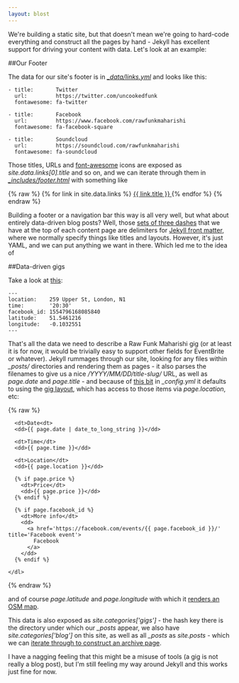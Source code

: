 ```yaml
---
layout: blost
---
```


We're building a static site, but that doesn't mean we're going to hard-code everything and construct all the pages by hand - Jekyll has excellent support for driving your content with data. Let's look at an example:

##Our Footer

The data for our site's footer is in *[_data/links.yml](https://github.com/rawfunkmaharishi/rawfunkmaharishi.github.io/blob/master/_data/links.yml)* and looks like this:

    - title:       Twitter
      url:         https://twitter.com/uncookedfunk
      fontawesome: fa-twitter

    - title:       Facebook
      url:         https://www.facebook.com/rawfunkmaharishi
      fontawesome: fa-facebook-square

    - title:       Soundcloud
      url:         https://soundcloud.com/rawfunkmaharishi
      fontawesome: fa-soundcloud

Those titles, URLs and [font-awesome](http://fortawesome.github.io/Font-Awesome/icons/) icons are exposed as _site.data.links[0].title_ and so on, and we can iterate through them in *[_includes/footer.html](https://github.com/rawfunkmaharishi/rawfunkmaharishi.github.io/blob/master/_includes/footer.html)* with something like

{% raw %}
    {% for link in site.data.links %}
      <a href='{{ link.url }}' title='{{ link.title }}'>
        <i class='fa {{ link.fontawesome }}'></i>
        <span class='hidden-xs'> {{ link.title }}</span>
      </a>
    {% endfor %}
{% endraw %}

Building a footer or a navigation bar this way is all very well, but what about entirely data-driven blog posts? Well, those [sets of three dashes](http://rawfunkmaharishi.uk/blog/2014/11/11/getting-started-with-jekyll/#create-some-content) that we have at the top of each content page are delimiters for [Jekyll front matter](http://jekyllrb.com/docs/frontmatter/), where we normally specify things like titles and layouts. However, it's just YAML, and we can put anything we want in there. Which led me to the idea of

##Data-driven gigs

Take a look at [this](https://github.com/rawfunkmaharishi/rawfunkmaharishi.github.io/blob/master/gigs/_posts/2014-12-04-buffalo-bar.yml):

    ---
    location:    259 Upper St, London, N1
    time:        '20:30'
    facebook_id: 1554796168085840
    latitude:    51.5461216
    longitude:   -0.1032551
    ---

That's all the data we need to describe a Raw Funk Maharishi gig (or at least it is for now, it would be trivially easy to support other fields for EventBrite or whatever). Jekyll rummages through our site, looking for any files within *_posts/* directories and rendering them as pages - it also parses the filenames to give us a nice _/YYYY/MM/DD/title-slug/_ URL, as well as _page.date_ and _page.title_ - and because of [this bit](https://github.com/rawfunkmaharishi/rawfunkmaharishi.github.io/blob/master/_config.yml#L9-L14) in *_config.yml* it defaults to using the [gig layout](https://github.com/rawfunkmaharishi/rawfunkmaharishi.github.io/blob/master/_layouts/gig.html),
which has access to those items via _page.location_, etc:

{% raw %}
    <dl class='dl-horizontal'>

      <dt>Date<dt>
      <dd>{{ page.date | date_to_long_string }}</dd>

      <dt>Time</dt>
      <dd>{{ page.time }}</dd>

      <dt>Location</dt>
      <dd>{{ page.location }}</dd>

      {% if page.price %}
        <dt>Price</dt>
        <dd>{{ page.price }}</dd>
      {% endif %}

      {% if page.facebook_id %}
        <dt>More info</dt>
        <dd>
          <a href='https://facebook.com/events/{{ page.facebook_id }}/' title='Facebook event'>
            Facebook
          </a>
        </dd>
      {% endif %}

    </dl>
{% endraw %}

and of course _page.latitude_ and _page.longitude_ with which it [renders an OSM map](http://rawfunkmaharishi.uk/blog/2014/11/10/embedding-open-street-map/).

This data is also exposed as _site.categories['gigs']_ - the hash key there is the directory under which our *_posts* appear, we also have _site.categories['blog']_ on this site, as well as all *_posts* as _site.posts_ - which we can [iterate through to construct an archive page](https://github.com/rawfunkmaharishi/rawfunkmaharishi.github.io/blob/master/gigs.html#L16-L23).

I have a nagging feeling that this might be a misuse of tools (a gig is not really a blog post), but I'm still feeling my way around Jekyll and this works just fine for now.
